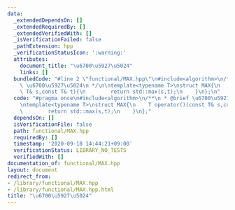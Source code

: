 ```yaml
---
data:
  _extendedDependsOn: []
  _extendedRequiredBy: []
  _extendedVerifiedWith: []
  _isVerificationFailed: false
  _pathExtension: hpp
  _verificationStatusIcon: ':warning:'
  attributes:
    document_title: "\u6700\u5927\u5024"
    links: []
  bundledCode: "#line 2 \"functional/MAX.hpp\"\n#include<algorithm>\n/**\n * @brief\
    \ \u6700\u5927\u5024\n */\n\ntemplate<typename T>\nstruct MAX{\n    T operator()(const\
    \ T& s,const T& t){\n        return std::max(s,t);\n    }\n};\n"
  code: "#pragma once\n#include<algorithm>\n/**\n * @brief \u6700\u5927\u5024\n */\n\
    \ntemplate<typename T>\nstruct MAX{\n    T operator()(const T& s,const T& t){\n\
    \        return std::max(s,t);\n    }\n};"
  dependsOn: []
  isVerificationFile: false
  path: functional/MAX.hpp
  requiredBy: []
  timestamp: '2020-09-18 14:44:21+09:00'
  verificationStatus: LIBRARY_NO_TESTS
  verifiedWith: []
documentation_of: functional/MAX.hpp
layout: document
redirect_from:
- /library/functional/MAX.hpp
- /library/functional/MAX.hpp.html
title: "\u6700\u5927\u5024"
---
```

